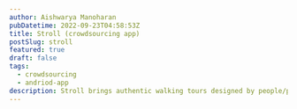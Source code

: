 ```yaml
---
author: Aishwarya Manoharan
pubDatetime: 2022-09-23T04:58:53Z
title: Stroll (crowdsourcing app)
postSlug: stroll
featured: true
draft: false
tags:
  - crowdsourcing
  - andriod-app
description: Stroll brings authentic walking tours designed by people/public.
---
```

